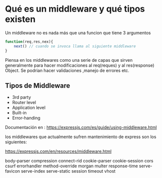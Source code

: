 # Qué es un middleware y qué tipos existen

Un middleware no es nada más que una funcion que tiene 3 argumentos

```javascript
function(req,res,nex){
    next() // cuando se invoca llama al siguiente middleware
}
```

Piensa en los middlewares como una serie de capas que sirven generalmente para hacer modificaciones al req(reques) y al res(response) Object.
Se podrian hacer validaciones ,manejo de errores etc.

## Tipos de Middleware

- 3rd party
- Router level
- Application level
- Built-in
- Error-handing

Documentación en : https://expressjs.com/es/guide/using-middleware.html


los middlewares que actualmente sufren mantenimiento de express son los siguientes:

https://expressjs.com/en/resources/middleware.html

body-parser
compression
connect-rid
cookie-parser
cookie-session
cors
csurf
errorhandler
method-override
morgan
multer
response-time
serve-favicon
serve-index
serve-static
session
timeout
vhost